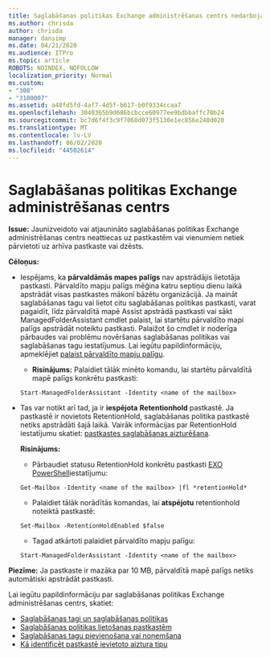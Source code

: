 ```yaml
---
title: Saglabāšanas politikas Exchange administrēšanas centrs nedarbojas
ms.author: chrisda
author: chrisda
manager: dansimp
ms.date: 04/21/2020
ms.audience: ITPro
ms.topic: article
ROBOTS: NOINDEX, NOFOLLOW
localization_priority: Normal
ms.custom:
- "308"
- "3100007"
ms.assetid: a48fd5fd-4af7-4d5f-b617-b0f9334ccaa7
ms.openlocfilehash: 3040365b9d686bcbcce60977ee9bdbbaffc70b24
ms.sourcegitcommit: bc7d6f4f3c9f7060d073f5130e1ec856e248d020
ms.translationtype: MT
ms.contentlocale: lv-LV
ms.lasthandoff: 06/02/2020
ms.locfileid: "44502614"
---
```

# <a name="retention-policies-in-exchange-admin-center"></a>Saglabāšanas politikas Exchange administrēšanas centrs

 **Issue:** Jaunizveidoto vai atjaunināto saglabāšanas politikas Exchange administrēšanas centrs neattiecas uz pastkastēm vai vienumiem netiek pārvietoti uz arhīva pastkaste vai dzēsts. 
  
 **Cēloņus:**
  
- Iespējams, ka **pārvaldāmās mapes palīgs** nav apstrādājis lietotāja pastkasti. Pārvaldīto mapju palīgs mēģina katru septiņu dienu laikā apstrādāt visas pastkastes mākonī bāzētu organizācijā. Ja maināt saglabāšanas tagu vai lietot citu saglabāšanas politikas pastkasti, varat pagaidīt, līdz pārvaldītā mapē Assist apstrādā pastkasti vai sākt ManagedFolderAssistant cmdlet palaist, lai startētu pārvaldīto mapi palīgs apstrādāt noteiktu pastkasti. Palaižot šo cmdlet ir noderīga pārbaudes vai problēmu novēršanas saglabāšanas politikas vai saglabāšanas tagu iestatījumus. Lai iegūtu papildinformāciju, apmeklējiet [palaist pārvaldīto mapju palīgu](https://msdn.microsoft.com/library/gg271153%28v=exchsrvcs.149%29.aspx#managedfolderassist).
    
  - **Risinājums:** Palaidiet tālāk minēto komandu, lai startētu pārvaldītā mapē palīgs konkrētu pastkasti:
    
  ```
  Start-ManagedFolderAssistant -Identity <name of the mailbox>
  ```

- Tas var notikt arī tad, ja ir **iespējota** **Retentionhold** pastkastē. Ja pastkastē ir novietots RetentionHold, saglabāšanas politika pastkastē netiks apstrādāti šajā laikā. Vairāk informācijas par RetentionHold iestatījumu skatiet: [pastkastes saglabāšanas aizturēšana](https://docs.microsoft.com/exchange/security-and-compliance/messaging-records-management/mailbox-retention-hold).
    
    **Risinājums:**
    
  - Pārbaudiet statusu RetentionHold konkrētu pastkasti [EXO PowerShell](https://docs.microsoft.com/powershell/exchange/exchange-online/connect-to-exchange-online-powershell/connect-to-exchange-online-powershell?view=exchange-ps)iestatījumu:
    
  ```
  Get-Mailbox -Identity <name of the mailbox> |fl *retentionHold*
  ```

  - Palaidiet tālāk norādītās komandas, lai **atspējotu** retentionhold noteiktā pastkastē:
    
  ```
  Set-Mailbox -RetentionHoldEnabled $false
  ```

  - Tagad atkārtoti palaidiet pārvaldīto mapju palīgu:
    
  ```
  Start-ManagedFolderAssistant -Identity <name of the mailbox>
  ```

 **Piezīme:** Ja pastkaste ir mazāka par 10 MB, pārvaldītā mapē palīgs netiks automātiski apstrādāt pastkasti.
 
Lai iegūtu papildinformāciju par saglabāšanas politikas Exchange administrēšanas centrs, skatiet:
- [Saglabāšanas tagi un saglabāšanas politikas](https://docs.microsoft.com/exchange/security-and-compliance/messaging-records-management/retention-tags-and-policies)
- [Saglabāšanas politikas lietošanas pastkastēm](https://docs.microsoft.com/exchange/security-and-compliance/messaging-records-management/apply-retention-policy)
- [Saglabāšanas tagu pievienošana vai noņemšana](https://docs.microsoft.com/exchange/security-and-compliance/messaging-records-management/add-or-remove-retention-tags)
- [Kā identificēt pastkastē ievietoto aiztura tipu](https://docs.microsoft.com/microsoft-365/compliance/identify-a-hold-on-an-exchange-online-mailbox)
